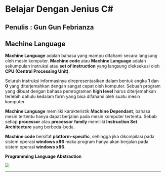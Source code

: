 # Belajar Dengan Jenius C#

## Penulis : Gun Gun Febrianza

## Machine Language

**Machine Language** adalah bahasa yang mampu difahami secara langsung oleh mesin komputer. **Machine code** atau **Machine Language** adalah sekumpulan instruksi atau **set of instruction** yang langsung dieksekusi oleh **CPU (Central Processing Unit)**. 

Seluruh instruksi informasinya direpresentasikan dalam bentuk angka **1** dan **0** yang diterjemahkan dengan sangat cepat oleh komputer. Sebuah program yang dibuat dengan bahasa pemrograman **high level** harus diterjemahkan terlebih dahulu kedalam form yang bisa difahami oleh suatu mesin komputer. 

**Machine Language** memiliki karakteristik **Machine Dependant**, bahasa mesin tertentu hanya dapat berjalan pada mesin komputer tertentu. Sebab setiap **processor** atau **processor** **family** memiliki **Instruction Set Architecture** yang berbeda-beda.

**Machine code** bersifat **platform-specific**, sehingga jika dikompilasi pada sistem operasi **windows x86** maka program hanya akan berjalan pada sistem operasi **windows x86**. 

**Programming Language Abstraction**

<img src="F:\Marketkoin 2.0\The Alexandria\Drafts Mastering C#\Belajar-Dengan-Jenius-C-Sharp\ebooks\assets\Language Abstraction.png" style="zoom:80%;" />

---------------------

